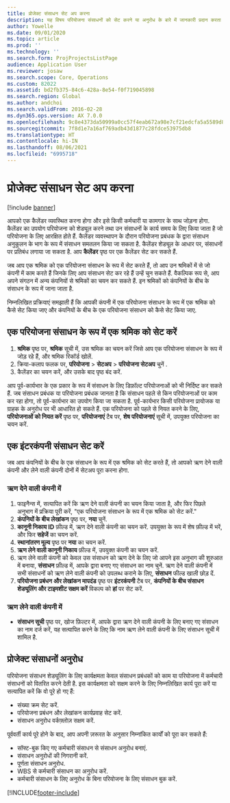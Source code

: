 ```yaml
---
title: प्रोजेक्ट संसाधन सेट अप करना
description: यह विषय परियोजना संसाधनों को सेट करने या अनुरोध के बारे में जानकारी प्रदान करता है.
author: Yowelle
ms.date: 09/01/2020
ms.topic: article
ms.prod: ''
ms.technology: ''
ms.search.form: ProjProjectsListPage
audience: Application User
ms.reviewer: josaw
ms.search.scope: Core, Operations
ms.custom: 82022
ms.assetid: bd2fb375-84c6-428a-8e54-f0f719045898
ms.search.region: Global
ms.author: andchoi
ms.search.validFrom: 2016-02-28
ms.dyn365.ops.version: AX 7.0.0
ms.openlocfilehash: 9c8e4373da50999a0cc57f4eab672a98e7cf21edcfa5a5589d87691603a777de
ms.sourcegitcommit: 7f8d1e7a16af769adb43d1877c28fdce53975db8
ms.translationtype: HT
ms.contentlocale: hi-IN
ms.lasthandoff: 08/06/2021
ms.locfileid: "6995718"
---
```

# <a name="set-up-project-resources"></a>प्रोजेक्ट संसाधन सेट अप करना

[!include [banner](../includes/banner.md)]

आपको एक कैलेंडर व्यवस्थित करना होगा और इसे किसी कर्मचारी या कामगार के साथ जोड़ना होगा. कैलेंडर का उपयोग परियोजना को शेड्यूल करने तथा उन संसाधनों के कार्य समय के लिए किया जाता है जो परियोजना के लिए आरक्षित होते हैं. कैलेंडर व्यवस्थापन के दौरान परियोजना प्रबंधक के द्वारा संसाधन अनुकूलन के भाग के रूप में संसाधन समतलन किया जा सकता है. कैलेंडर शेड्यूल के आधार पर, संसाधनों पर प्रतिबंध लगाया जा सकता है. आप **कैलेंडर** पृष्ठ पर एक कैलेंडर सेट कर सकते हैं.

जब आप एक श्रमिक को एक परियोजना संसाधन के रूप में सेट करते हैं, तो आप उन श्रमिकों में से जो कंपनी में काम करते हैं जिनके लिए आप संसाधन सेट कर रहे हैं उन्हें चुन सकते हैं. वैकल्पिक रूप से, आप अपने संगठन में अन्य कंपनियों से श्रमिकों का चयन कर सकते हैं. इन श्रमिकों को कंपनियों के बीच के संसाधन के रूप में जाना जाता है.

निम्नलिखित प्रक्रियाएं समझाती हैं कि आपकी कंपनी में एक परियोजना संसाधन के रूप में एक श्रमिक को कैसे सेट किया जाए और कंपनियों के बीच के एक परियोजना संसाधन को कैसे सेट किया जाए.

## <a name="set-up-a-worker-as-a-project-resource"></a>एक परियोजना संसाधन के रूप में एक श्रमिक को सेट करें

1. **श्रमिक** पृष्ठ पर, **श्रमिक** सूची में, उस श्रमिक का चयन करें जिसे आप एक परियोजना संसाधन के रूप में जोड़ रहे हैं, और श्रमिक रिकॉर्ड खोलें.
2. क्रिया-कलाप फलक पर, **परियोजना** &gt; **सेटअप** &gt; **परियोजना सेटअप** चुनें .
3. कैलेंडर का चयन करें, और उसके बाद पृष्ठ बंद करें.

आप पूर्व-कार्यभार के एक प्रकार के रूप में संसाधन के लिए डिफ़ॉल्ट परियोजनाओं को भी निर्दिष्ट कर सकते हैं. जब संसाधन प्रबंधक या परियोजना प्रबंधक जानता है कि संसाधन पहले से किन परियोजनाओं पर काम कर रहा होगा, तो पूर्व-कार्यभार का उपयोग किया जा सकता है. पूर्व-कार्यभार किसी परियोजना प्रायोजक या ग्राहक के अनुरोध पर भी आधारित हो सकते हैं. एक परियोजना को पहले से नियत करने के लिए, **परियोजनाओं को नियत करें** पृष्ठ पर, **परियोजनाएं** टैब पर, **शेष परियोजनाएं** सूची में, उपयुक्त परियोजना का चयन करें.

## <a name="set-up-an-intercompany-resource"></a>एक इंटरकंपनी संसाधन सेट करें

जब आप कंपनियों के बीच के एक संसाधन के रूप में एक श्रमिक को सेट करते हैं, तो आपको ऋण देने वाली कंपनी और लेने वाली कंपनी दोनों में सेटअप पूरा करना होगा.

### <a name="in-the-lending-company"></a>ऋण देने वाली कंपनी में

1. फाइनैन्स में, सत्यापित करें कि ऋण देने वाली कंपनी का चयन किया जाता है, और फिर पिछले अनुभाग में प्रक्रिया पूरी करें, "एक परियोजना संसाधन के रूप में एक श्रमिक को सेट करें."
2. **कंपनियों के बीच लेखांकन** पृष्ठ पर, **नया** चुनें.
3. **कानूनी निकाय ID** फ़ील्ड में, ऋण देने वाली कंपनी का चयन करें. उपयुक्त के रूप में शेष फ़ील्ड में भरें, और फिर **सहेजें** का चयन करें.
4. **स्थानांतरण मूल्य** पृष्ठ पर **नया** का चयन करें.
5. **ऋण लेने वाली कानूनी निकाय** फ़ील्ड में, उपयुक्त कंपनी का चयन करें.
6. ऋण लेने वाली कंपनी को केवल उस संसाधन को ऋण देने के लिए जो आपने इस अनुभाग की शुरुआत में बनाया, **संसाधन** फ़ील्ड में, आपके द्वारा बनाए गए संसाधन का नाम चुनें. ऋण देने वाली कंपनी में सभी संसाधनों को ऋण लेने वाली कंपनी को उपलब्ध कराने के लिए, **संसाधन** फील्ड खाली छोड़ दें.
7. **परियोजना प्रबंधन और लेखांकन मापदंड** पृष्ठ पर **इंटरकंपनी** टैब पर, **कंपनियों के बीच संसाधन शेड्यूलिंग और टाइमशीट सक्षम करें** विकल्प को **हां** पर सेट करें.

### <a name="in-the-borrowing-company"></a>ऋण लेने वाली कंपनी में

- **संसाधन सूची** पृष्ठ पर, खोज फ़िल्टर में, आपके द्वारा ऋण देने वाली कंपनी के लिए बनाए गए संसाधन का नाम दर्ज करें, यह सत्यापित करने के लिए कि नाम ऋण लेने वाली कंपनी के लिए संसाधन सूची में शामिल है.

## <a name="request-project-resources"></a>प्रोजेक्ट संसाधनों अनुरोध
परियोजना संसाधन शेड्यूलिंग के लिए कार्यक्षमता केवल संसाधन प्रबंधकों को काम या परियोजना में कर्मचारी संसाधनों को वितरित करने देती है. इस कार्यक्षमता को सक्षम करने के लिए निम्नलिखित कार्य पूरा करें या सत्यापित करें कि वो पूरे हो गए हैं:

- संख्या क्रम सेट करें.
- परियोजना प्रबंधन और लेखांकन कार्यप्रवाह सेट करें.
- संसाधन अनुरोध वर्कफ़्लोज़ सक्षम करें.

पूर्ववर्ती कार्य पूरे होने के बाद, आप अपनी ज़रूरत के अनुसार निम्नांकित कार्यों को पूरा कर सकते हैं:

- सॉफ्ट-बुक किए गए कर्मचारी संसाधन से संसाधन अनुरोध बनाएं.
- संसाधन अनुरोधों की निगरानी करें.
- पूर्णता संसाधन अनुरोध.
- WBS से कर्मचारी संसाधन का अनुरोध करें.
- कर्मचारी संसाधन के लिए अनुरोध के बिना परियोजना के लिए संसाधन बुक करें.


[!INCLUDE[footer-include](../includes/footer-banner.md)]